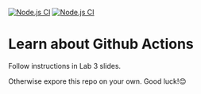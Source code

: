  
[![Node.js CI](https://github.com/abbasmansoori/learn-cool-problems/actions/workflows/node.js.yml/badge.svg?branch=main&event=push)](https://github.com/abbasmansoori/learn-cool-problems/actions/workflows/node.js.yml) 
[![Node.js CI](https://github.com/abbasmansoori/learn-cool-problems/actions/workflows/node.js.yml/badge.svg?branch=main&event=pull_request)](https://github.com/abbasmansoori/learn-cool-problems/actions/workflows/node.js.yml) 






# Learn about Github Actions
Follow instructions in Lab 3 slides.

Otherwise expore this repo on your own. Good luck!😊
